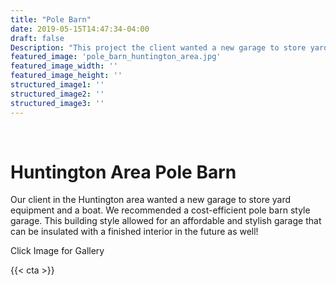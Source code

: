 ```yaml
---
title: "Pole Barn"
date: 2019-05-15T14:47:34-04:00
draft: false
Description: "This project the client wanted a new garage to store yard equipment and a boat. We recommended and built a cost-efficient pole barn style garage that can be insulated with a finished interior in the future."
featured_image: 'pole_barn_huntington_area.jpg'
featured_image_width: ''
featured_image_height: ''
structured_image1: ''
structured_image2: ''
structured_image3: ''
---
```

<br>
<h1 class="h2 col-10 mx4 pb3 pt3">Huntington Area Pole Barn
</h1>
<p class="col-10 mx3 pb1 pt1">Our client in the Huntington area wanted a new garage to store yard equipment and a boat. We recommended a cost-efficient pole barn style garage. This building style allowed for an affordable and stylish garage that can be insulated with a finished interior in the future as well!</p>
<p class="col-6 mx3 pb1 pt1">  <span>Click Image for Gallery</span>
<amp-img lightbox="hero"
  src="/pole_barn_huntington_area.jpg"
  width="400"
  height="300"
  layout="responsive">

</amp-img>

<div hidden>
  <amp-img lightbox="hero"
    src="/pole_barn_huntington_area_4.jpg"
    layout="responsive"
    width="400"
    height="710"></amp-img>
  <amp-img lightbox="hero"
    src="/pole_barn_huntington_area_3.jpg"
    width="400"
    height="300"
    layout="responsive"></amp-img>
</div>
</p>
{{< cta >}}
